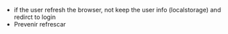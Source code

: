 - if the user refresh the browser, not keep the user info (localstorage) and redirct to login
- Prevenir refrescar